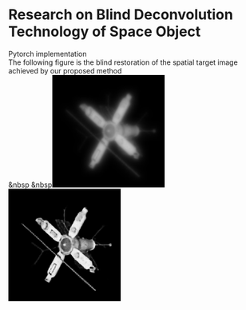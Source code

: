 # Research on Blind Deconvolution Technology of Space Object
Pytorch implementation <br>
The following figure is the blind restoration of the spatial target image achieved by our proposed method<br>
&nbsp &nbsp![blur_image](https://github.com/yangsoubo123/A-blind-deconvolution-framework-based-on-deep-learning/blob/master/images/blur.bmp) ![restore_image](https://github.com/yangsoubo123/A-blind-deconvolution-framework-based-on-deep-learning/blob/master/images/restore.bmp)
